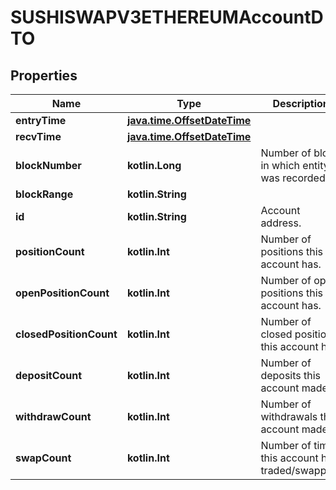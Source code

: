 
# SUSHISWAPV3ETHEREUMAccountDTO

## Properties
Name | Type | Description | Notes
------------ | ------------- | ------------- | -------------
**entryTime** | [**java.time.OffsetDateTime**](java.time.OffsetDateTime.md) |  |  [optional]
**recvTime** | [**java.time.OffsetDateTime**](java.time.OffsetDateTime.md) |  |  [optional]
**blockNumber** | **kotlin.Long** | Number of block in which entity was recorded. |  [optional]
**blockRange** | **kotlin.String** |  |  [optional]
**id** | **kotlin.String** | Account address. |  [optional]
**positionCount** | **kotlin.Int** | Number of positions this account has. |  [optional]
**openPositionCount** | **kotlin.Int** | Number of open positions this account has. |  [optional]
**closedPositionCount** | **kotlin.Int** | Number of closed positions this account has. |  [optional]
**depositCount** | **kotlin.Int** | Number of deposits this account made. |  [optional]
**withdrawCount** | **kotlin.Int** | Number of withdrawals this account made. |  [optional]
**swapCount** | **kotlin.Int** | Number of times this account has traded/swapped. |  [optional]




